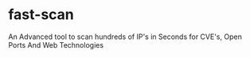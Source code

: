 # fast-scan
An Advanced tool to scan hundreds of IP's in Seconds for CVE's, Open Ports And Web Technologies
